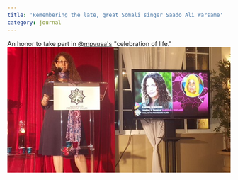```yaml
---
title: 'Remembering the late, great Somali singer Saado Ali Warsame'
category: journal
---
```


An honor to take part in [@mpvusa's](https://twitter.com/mpvusa) "celebration of life."![An honor to take part in @mpvusa's celebration of life.](/uploads/czibhyhueaa5rdc.jpg)

&nbsp;